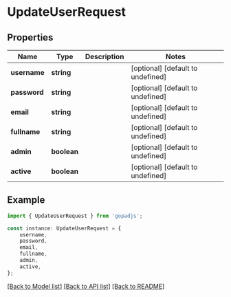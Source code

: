 # UpdateUserRequest


## Properties

Name | Type | Description | Notes
------------ | ------------- | ------------- | -------------
**username** | **string** |  | [optional] [default to undefined]
**password** | **string** |  | [optional] [default to undefined]
**email** | **string** |  | [optional] [default to undefined]
**fullname** | **string** |  | [optional] [default to undefined]
**admin** | **boolean** |  | [optional] [default to undefined]
**active** | **boolean** |  | [optional] [default to undefined]

## Example

```typescript
import { UpdateUserRequest } from 'gopadjs';

const instance: UpdateUserRequest = {
    username,
    password,
    email,
    fullname,
    admin,
    active,
};
```

[[Back to Model list]](../README.md#documentation-for-models) [[Back to API list]](../README.md#documentation-for-api-endpoints) [[Back to README]](../README.md)
